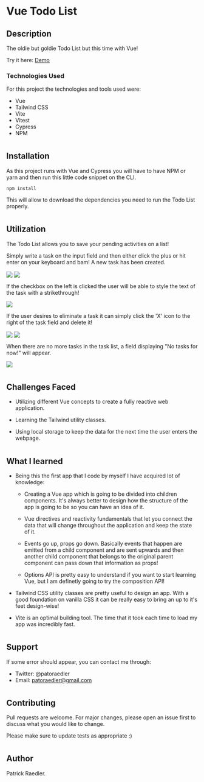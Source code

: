 # Vue Todo List

## Description

The oldie but goldie Todo List but this time with Vue!

Try it here: <a href="https://readpato.github.io/vue-todo-list/">Demo</a>

### Technologies Used

For this project the technologies and tools used were:

- Vue
- Tailwind CSS
- Vite
- Vitest
- Cypress
- NPM

#

## Installation

As this project runs with Vue and Cypress you will have to have NPM or yarn and then run this little code snippet on the CLI.

```
npm install
```

This will allow to download the dependencies you need to run the Todo List properly.

#

## Utilization

The Todo List allows you to save your pending activities on a list!

Simply write a task on the input field and then either click the plus or hit enter on your keyboard and bam! A new task has been created.

<img  src="https://github.com/Readpato/vue-todo-list/blob/master/src/docu-images/todo-image-1.png" align="center">

<img  src="https://github.com/Readpato/vue-todo-list/blob/master/src/docu-images/todo-image-2.png" align="center">

If the checkbox on the left is clicked the user will be able to style the text of the task with a strikethrough!

<img  src="https://github.com/Readpato/vue-todo-list/blob/master/src/docu-images/todo-image-5.png" align="center">

If the user desires to eliminate a task it can simply click the 'X' icon to the right of the task field and delete it!

<img  src="https://github.com/Readpato/vue-todo-list/blob/master/src/docu-images/todo-image-3.png" align="center">

<img  src="https://github.com/Readpato/vue-todo-list/blob/master/src/docu-images/todo-image-4.png" align="center">

When there are no more tasks in the task list, a field displaying "No tasks for now!" will appear.

<img  src="https://github.com/Readpato/vue-todo-list/blob/master/src/docu-images/todo-image-6.png" align="center">

#

## Challenges Faced

- Utilizing different Vue concepts to create a fully reactive web application.

- Learning the Tailwind utility classes.

- Using local storage to keep the data for the next time the user enters the webpage.

#

## What I learned

- Being this the first app that I code by myself I have acquired lot of knowledge:

  - Creating a Vue app which is going to be divided into children components. It's always better to design how the structure of the app is going to be so you can have an idea of it.

  - Vue directives and reactivity fundamentals that let you connect the data that will change throughout the application and keep the state of it.

  - Events go up, props go down. Basically events that happen are emitted from a child component and are sent upwards and then another child component that belongs to the original parent component can pass down that information as props!

  - Options API is pretty easy to understand if you want to start learning Vue, but I am definetly going to try the composition API!

- Tailwind CSS utility classes are pretty useful to design an app. With a good foundation on vanilla CSS it can be really easy to bring an up to it's feet design-wise!

- Vite is an optimal building tool. The time that it took each time to load my app was incredibly fast.

#

## Support

If some error should appear, you can contact me through:

- Twitter: @patoraedler
- Email: patoraedler@gmail.com

#

## Contributing

Pull requests are welcome. For major changes, please open an issue first to discuss what you would like to change.

Please make sure to update tests as appropriate :)

#

## Author

Patrick Raedler.

#
